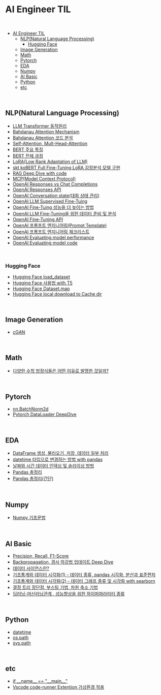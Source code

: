 # AI Engineer TIL

<br>

- [AI Engineer TIL](#ai-engineer-til)
  - [NLP(Natural Language Processing)](#nlpnatural-language-processing)
    - [Hugging Face](#hugging-face)
  - [Image Generation](#image-generation)
  - [Math](#math)
  - [Pytorch](#pytorch)
  - [EDA](#eda)
  - [Numpy](#numpy)
  - [AI Basic](#ai-basic)
  - [Python](#python)
  - [etc](#etc)

<br>

## NLP(Natural Language Processing)

- [LLM Transformer 동작원리](https://github.com/AI-Dev-Lex-Kim/ai_engineer_TIL/blob/main/%EC%9E%90%EC%97%B0%EC%96%B4/LLM%20Transformer%20%EB%8F%99%EC%9E%91%EC%9B%90%EB%A6%AC.md)
- [Bahdanau Attention Mechanism](https://github.com/AI-Dev-Lex-Kim/ai_engineer_TIL/blob/main/%EC%9E%90%EC%97%B0%EC%96%B4/Bahdanau%20Attention%20Mechanism.md)
- [Bahdanau Attention 코드 분석](https://github.com/AI-Dev-Lex-Kim/ai_engineer_TIL/blob/main/%EC%9E%90%EC%97%B0%EC%96%B4/Bahdanau%20Attention%20%EC%BD%94%EB%93%9C%20%EB%B6%84%EC%84%9D.md)
- [Self-Attention, Mult-Head-Attention](https://github.com/AI-Dev-Lex-Kim/ai_engineer_TIL/blob/main/%EC%9E%90%EC%97%B0%EC%96%B4/Self-Attention%2C%20Mult-Head-Attention.md)
- [BERT 주요 특징](https://github.com/AI-Dev-Lex-Kim/ai_engineer_TIL/blob/main/%EC%9E%90%EC%97%B0%EC%96%B4/BERT%20%EC%A3%BC%EC%9A%94%20%ED%8A%B9%EC%A7%95.md)
- [BERT 전체 과정](https://github.com/AI-Dev-Lex-Kim/ai_engineer_TIL/blob/main/%EC%9E%90%EC%97%B0%EC%96%B4/BERT%20%EC%A0%84%EC%B2%B4%20%EA%B3%BC%EC%A0%95.md)
- [LoRA(Low Rank Adaptation of LLM)](<https://github.com/AI-Dev-Lex-Kim/ai_engineer_TIL/blob/main/%EC%9E%90%EC%97%B0%EC%96%B4/LoRA(Low%20Rank%20Adaptation%20of%20LLM).md>)
- [skt koBERT Full Fine-Tuning LoRA 감정분석 모델 구현](https://github.com/AI-Dev-Lex-Kim/ai_engineer_TIL/blob/main/%EC%9E%90%EC%97%B0%EC%96%B4/skt%20koBERT%20Full%20Fine-Tuning%20LoRA%20%EA%B0%90%EC%A0%95%EB%B6%84%EC%84%9D%20%EB%AA%A8%EB%8D%B8%20%EA%B5%AC%ED%98%84.md)
- [RAG Deep Dive with code](<https://github.com/AI-Dev-Lex-Kim/ai_engineer_TIL/blob/main/%EC%9E%90%EC%97%B0%EC%96%B4/RAG(Retrieval-Agumented%20Generation)%20Deep%20Dive%20with%20code.md>)
- [MCP(Model Context Protocol)](<https://github.com/AI-Dev-Lex-Kim/ai_engineer_TIL/blob/main/%EC%9E%90%EC%97%B0%EC%96%B4/MCP(Model%20Context%20Protocol).md>)
- [OpenAI Responses vs Chat Completions](https://github.com/AI-Dev-Lex-Kim/ai_engineer_TIL/blob/main/%EC%9E%90%EC%97%B0%EC%96%B4/OpenAI%20Responses%20vs%20Chat%20Completions.md)
- [OpenAI Responses API](https://github.com/AI-Dev-Lex-Kim/ai_engineer_TIL/blob/main/%EC%9E%90%EC%97%B0%EC%96%B4/OpenAI%20Responses%20API.md)
- [OpenAI Conversation state(대화 상태 관리)](<https://github.com/AI-Dev-Lex-Kim/ai_engineer_TIL/blob/main/%EC%9E%90%EC%97%B0%EC%96%B4/OpenAI%20Conversation%20state(%EB%8C%80%ED%99%94%20%EC%83%81%ED%83%9C%20%EA%B4%80%EB%A6%AC).md>)
- [OpenAI LLM Supervised Fine-Tuing](https://github.com/AI-Dev-Lex-Kim/ai_engineer_TIL/blob/main/%EC%9E%90%EC%97%B0%EC%96%B4/OpenAI%20LLM%20Supervised%20Fine-Tuing%20Search.md)
- [OpenAI Fine-Tuing 성능을 더 높이는 방법](https://github.com/AI-Dev-Lex-Kim/ai_engineer_TIL/blob/main/%EC%9E%90%EC%97%B0%EC%96%B4/OpenAI%20Fine-Tuing%20%EC%84%B1%EB%8A%A5%EC%9D%84%20%EB%8D%94%20%EB%86%92%EC%9D%B4%EB%8A%94%20%EB%B0%A9%EB%B2%95.md)
- [OpenAI LLM Fine-Tuning을 위한 데이터 준비 및 분석](https://github.com/AI-Dev-Lex-Kim/ai_engineer_TIL/blob/main/%EC%9E%90%EC%97%B0%EC%96%B4/OpenAI%20LLM%20Fine-Tuning%EC%9D%84%20%EC%9C%84%ED%95%9C%20%EB%8D%B0%EC%9D%B4%ED%84%B0%20%EC%A4%80%EB%B9%84%20%EB%B0%8F%20%EB%B6%84%EC%84%9D.md)
- [OpenAI Fine-Tuning API](https://github.com/AI-Dev-Lex-Kim/ai_engineer_TIL/blob/main/%EC%9E%90%EC%97%B0%EC%96%B4/OpenAI%20Fine-Tuning%20API.md)
- [OpenAI 프롬프트 엔지니어링(Prompt Template)](<https://github.com/AI-Dev-Lex-Kim/ai_engineer_TIL/blob/main/%EC%9E%90%EC%97%B0%EC%96%B4/OpenAI%20%ED%94%84%EB%A1%AC%ED%94%84%ED%8A%B8%20%EC%97%94%EC%A7%80%EB%8B%88%EC%96%B4%EB%A7%81(Prompt%20Template).md>)
- [OpenAI 프롬프트 엔지니어링 체크리스트](https://github.com/AI-Dev-Lex-Kim/ai_engineer_TIL/blob/main/%EC%9E%90%EC%97%B0%EC%96%B4/OpenAI%20%ED%94%84%EB%A1%AC%ED%94%84%ED%8A%B8%20%EC%97%94%EC%A7%80%EB%8B%88%EC%96%B4%EB%A7%81%20%EC%B2%B4%ED%81%AC%EB%A6%AC%EC%8A%A4%ED%8A%B8.md)
- [OpenAI Evaluating model performance](https://github.com/AI-Dev-Lex-Kim/ai_engineer_TIL/blob/main/%EC%9E%90%EC%97%B0%EC%96%B4/OpenAI%20Evaluating%20model%20performance.md)
- [OpenAI Evaluating model code](https://github.com/AI-Dev-Lex-Kim/ai_engineer_TIL/blob/main/%EC%9E%90%EC%97%B0%EC%96%B4/OpenAI%20Evaluating%20model%20code.md)

<br>

### Hugging Face

- [Hugging Face load_dataset](<https://github.com/AI-Dev-Lex-Kim/ai_engineer_TIL/blob/main/%EC%9E%90%EC%97%B0%EC%96%B4/dataset%20load_dataset().md>)
- [Hugging Face 사용법 with T5](https://github.com/AI-Dev-Lex-Kim/ai_engineer_TIL/blob/main/%EC%9E%90%EC%97%B0%EC%96%B4/hugging%20face%20T5%20%EC%82%AC%EC%9A%A9%EB%B2%95.md)
- [Hugging Face Dataset.map](https://github.com/AI-Dev-Lex-Kim/ai_engineer_TIL/blob/main/%EC%9E%90%EC%97%B0%EC%96%B4/Hugging%20Face%20Dataset%20map.md)
- [Hugging Face local download to Cache dir](https://github.com/AI-Dev-Lex-Kim/ai_engineer_TIL/blob/main/%EC%9E%90%EC%97%B0%EC%96%B4/Hugging%20Face%20local%20download%20to%20Cache%20dir.md)

<br>

## Image Generation

- [cGAN](https://github.com/AI-Dev-Lex-Kim/ai_engineer_TIL/blob/main/Image%20Generation/cGAN.md)

<br>

## Math

- [다양한 수학 방정식들은 어떤 이유로 발명한 것일까?](https://github.com/AI-Dev-Lex-Kim/ai_engineer_TIL/blob/main/math/%EB%8B%A4%EC%96%91%ED%95%9C%20%EC%88%98%ED%95%99%20%EB%B0%A9%EC%A0%95%EC%8B%9D%EB%93%A4%EC%9D%80%20%EC%96%B4%EB%96%A4%20%EC%9D%B4%EC%9C%A0%EB%A1%9C%20%EB%B0%9C%EB%AA%85%ED%95%9C%20%EA%B2%83%EC%9D%BC%EA%B9%8C%3F.md)

<br>

## Pytorch

- [nn.BatchNorm2d](https://github.com/AI-Dev-Lex-Kim/ai_engineer_TIL/blob/main/Pytorch/nn_BatchNorm2d.md)
- [Pytorch DataLoader DeepDive](https://github.com/AI-Dev-Lex-Kim/ai_engineer_TIL/blob/main/Pytorch/Pytorch%20DataLoader%20DeepDive.md)

<br>

## EDA

- [DataFrame 생성, 불러오기, 저장, 데이터 일부 처리](https://github.com/FE-Lex-Kim/ai_engineer_TIL/blob/main/Pandas/DataFrame%20%EC%83%9D%EC%84%B1%2C%20%EB%B6%88%EB%9F%AC%EC%98%A4%EA%B8%B0%2C%20%EC%A0%80%EC%9E%A5%2C%20%EB%8D%B0%EC%9D%B4%ED%84%B0%20%EC%9D%BC%EB%B6%80%20%EC%B2%98%EB%A6%AC.md)
- [datetime 타입으로 변경하는 방법 with pandas](https://github.com/FE-Lex-Kim/ai_engineer_TIL/blob/main/Pandas/datetime%20%ED%83%80%EC%9E%85%EC%9C%BC%EB%A1%9C%20%EB%B3%80%EA%B2%BD%ED%95%98%EB%8A%94%20%EB%B0%A9%EB%B2%95%20with%20pandas.md)
- [날짜와 시간 데이터 인덱싱 및 슬라이싱 방법](https://github.com/FE-Lex-Kim/ai_engineer_TIL/blob/main/Pandas/%EB%82%A0%EC%A7%9C%EC%99%80%20%EC%8B%9C%EA%B0%84%20%EB%8D%B0%EC%9D%B4%ED%84%B0%20%EC%9D%B8%EB%8D%B1%EC%8B%B1%20%EB%B0%8F%20%EC%8A%AC%EB%9D%BC%EC%9D%B4%EC%8B%B1%20%EB%B0%A9%EB%B2%95.md)
- [Pandas 총정리](https://github.com/FE-Lex-Kim/ai_engineer_TIL/blob/main/Pandas/Pandas%20%EC%B4%9D%EC%A0%95%EB%A6%AC.md)
- [Pandas 총정리(간단)](<https://github.com/FE-Lex-Kim/ai_engineer_TIL/blob/main/Pandas/Pandas%20%EC%B4%9D%EC%A0%95%EB%A6%AC(%EA%B0%84%EB%8B%A8).md>)

<br>

## Numpy

- [Numpy 기초문법](https://github.com/FE-Lex-Kim/ai_engineer_TIL/blob/main/Numpy/Numpy%20%EA%B8%B0%EC%B4%88%EB%AC%B8%EB%B2%95.md)

<br>

## AI Basic

- [Precision, Recall, F1-Score](https://github.com/AI-Dev-Lex-Kim/ai_engineer_TIL/blob/main/AI%20%EC%97%94%EC%A7%80%EB%8B%88%EC%96%B4%20%EA%B8%B0%EC%B4%88%20%EC%A7%80%EC%8B%9D/Precision%2C%20Recall%2C%20F1-Score%20.md)
- [Backpropagation, 경사 하강법 업데이트 Deep Dive](https://github.com/AI-Dev-Lex-Kim/ai_engineer_TIL/blob/main/AI%20%EC%97%94%EC%A7%80%EB%8B%88%EC%96%B4%20%EA%B8%B0%EC%B4%88%20%EC%A7%80%EC%8B%9D/Backpropagation%2C%20%EA%B2%BD%EC%82%AC%20%ED%95%98%EA%B0%95%EB%B2%95%20%EC%97%85%EB%8D%B0%EC%9D%B4%ED%8A%B8%20Deep%20Dive.md)
- [데이터 사이언스란?](https://github.com/FE-Lex-Kim/ai_engineer_TIL/blob/main/AI%20%EC%97%94%EC%A7%80%EB%8B%88%EC%96%B4%20%EA%B8%B0%EC%B4%88%20%EC%A7%80%EC%8B%9D/%EB%8D%B0%EC%9D%B4%ED%84%B0%20%EC%82%AC%EC%9D%B4%EC%96%B8%EC%8A%A4%EB%9E%80%3F.md)
- [기초통계와 데이터 시각화(1) - 데이터 종류, pandas 시각화, 분산과 표준편차](<https://github.com/FE-Lex-Kim/ai_engineer_TIL/blob/main/AI%20%EC%97%94%EC%A7%80%EB%8B%88%EC%96%B4%20%EA%B8%B0%EC%B4%88%20%EC%A7%80%EC%8B%9D/%EA%B8%B0%EC%B4%88%ED%86%B5%EA%B3%84%EC%99%80%20%EB%8D%B0%EC%9D%B4%ED%84%B0%20%EC%8B%9C%EA%B0%81%ED%99%94(1)%20-%20%EB%8D%B0%EC%9D%B4%ED%84%B0%20%EC%A2%85%EB%A5%98%2C%20pandas%20%EC%8B%9C%EA%B0%81%ED%99%94%2C%20%EB%B6%84%EC%82%B0%EA%B3%BC%20%ED%91%9C%EC%A4%80%ED%8E%B8%EC%B0%A8.md>)
- [기초통계와 데이터 시각화(2) - 데이터 그래프 종류 및 시각화 with searborn](<https://github.com/FE-Lex-Kim/ai_engineer_TIL/blob/main/AI%20%EC%97%94%EC%A7%80%EB%8B%88%EC%96%B4%20%EA%B8%B0%EC%B4%88%20%EC%A7%80%EC%8B%9D/%EA%B8%B0%EC%B4%88%ED%86%B5%EA%B3%84%EC%99%80%20%EB%8D%B0%EC%9D%B4%ED%84%B0%20%EC%8B%9C%EA%B0%81%ED%99%94(2)%20-%20%EB%8D%B0%EC%9D%B4%ED%84%B0%20%EA%B7%B8%EB%9E%98%ED%94%84%20%EC%A2%85%EB%A5%98%20%EB%B0%8F%20%EC%8B%9C%EA%B0%81%ED%99%94%20with%20searborn.md>)
- [결정 트리 장단점, 부스팅 기법, 차원 축소 기법](https://github.com/AI-Dev-Lex-Kim/ai_engineer_TIL/blob/main/AI%20%EC%97%94%EC%A7%80%EB%8B%88%EC%96%B4%20%EA%B8%B0%EC%B4%88%20%EC%A7%80%EC%8B%9D/%EA%B2%B0%EC%A0%95%20%ED%8A%B8%EB%A6%AC%20%EC%9E%A5%EB%8B%A8%EC%A0%90%2C%20%EB%B6%80%EC%8A%A4%ED%8C%85%20%EA%B8%B0%EB%B2%95%2C%20%EC%B0%A8%EC%9B%90%20%EC%B6%95%EC%86%8C%20%EA%B8%B0%EB%B2%95.md)
- [딥러닝-머신러닝관계 , 성능향상을 위한 하이퍼파라미터 종류](https://github.com/AI-Dev-Lex-Kim/ai_engineer_TIL/blob/main/AI%20%EC%97%94%EC%A7%80%EB%8B%88%EC%96%B4%20%EA%B8%B0%EC%B4%88%20%EC%A7%80%EC%8B%9D/%EB%94%A5%EB%9F%AC%EB%8B%9D-%EB%A8%B8%EC%8B%A0%EB%9F%AC%EB%8B%9D%EA%B4%80%EA%B3%84%20%2C%20%EC%84%B1%EB%8A%A5%ED%96%A5%EC%83%81%EC%9D%84%20%EC%9C%84%ED%95%9C%20%ED%95%98%EC%9D%B4%ED%8D%BC%ED%8C%8C%EB%9D%BC%EB%AF%B8%ED%84%B0%20%EC%A2%85%EB%A5%98.md)

<br>

## Python

- [datetime](https://github.com/FE-Lex-Kim/ai_engineer_TIL/blob/main/python/datetime.md)
- [os.path](https://github.com/AI-Dev-Lex-Kim/ai_engineer_TIL/blob/main/python/os.path.md)
- [sys.path](https://github.com/AI-Dev-Lex-Kim/ai_engineer_TIL/blob/main/python/sys.path.md)

<br>

## etc

- [if \_\_name\_\_ == "\_\_main\_\_"](https://github.com/AI-Dev-Lex-Kim/ai_engineer_TIL/blob/main/etc/if%20__name__%20%3D%3D%20__main__.md)
- [Vscode code-runner Extention 가상환경 적용](https://github.com/AI-Dev-Lex-Kim/ai_engineer_TIL/blob/main/etc/Vscode%20code-runner%20Extention%20%EA%B0%80%EC%83%81%ED%99%98%EA%B2%BD%20%EC%A0%81%EC%9A%A9.md)

<br>
